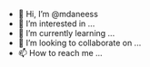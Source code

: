 - 👋 Hi, I’m @mdaneess
- 👀 I’m interested in ...
- 🌱 I’m currently learning ...
- 💞️ I’m looking to collaborate on ...
- 📫 How to reach me ...

<!---
mdaneess/mdaneess is a ✨ special ✨ repository because its `README.md` (this file) appears on your GitHub profile.
You can click the Preview link to take a look at your changes.
--->
